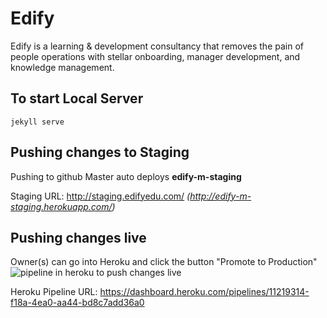 # Edify
Edify is a learning &amp; development consultancy that removes the pain of people operations with stellar onboarding, manager development, and knowledge management.


To start Local Server
----------------------------------

```
jekyll serve
```


Pushing changes to Staging
----------------------------------

Pushing to github Master auto deploys **edify-m-staging**

Staging URL: http://staging.edifyedu.com/   _(http://edify-m-staging.herokuapp.com/)_




Pushing changes live
----------------------------------

Owner(s) can go into Heroku and click the button "Promote to Production"
![pipeline in heroku to push changes live](pipeline.png)

Heroku Pipeline URL: https://dashboard.heroku.com/pipelines/11219314-f18a-4ea0-aa44-bd8c7add36a0

